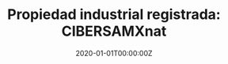 ---
title: 'Propiedad industrial registrada: CIBERSAMXnat'
authors:
- 
date: "2020-01-01T00:00:00Z"
doi: ""
publishDate: "2020-01-01T00:00:00Z"
# Publication type.
# Legend: 0 = Uncategorized; 1 = Conference paper; 2 = Journal article;
# 3 = Preprint / Working Paper; 4 = Report; 5 = Book; 6 = Book section;
# 7 = Thesis; 8 = Patent
publication_types: ["8"]
publication: "Entidad titular de derechos: Instituto de Investigación Sanitaria Gregorio Marañón (M-007734/2020)"
tags:
- Patentes
featured: false
links:
#- name: Link
#  url: https://pubmed.ncbi.nlm.nih.gov/21054282/
---